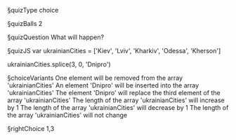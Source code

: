 §quizType
choice

§quizBalls
2

§quizQuestion
What will happen?



§quizJS
var ukrainianCities = ['Kiev', 'Lviv', 'Kharkiv', 'Odessa', 'Kherson']

ukrainianCities.splice(3, 0, 'Dnipro')


§choiceVariants
One element will be removed from the array 'ukrainianCities'
An element 'Dnipro' will be inserted into the array 'ukrainianCities'
The element 'Dnipro' will replace the third element of the array 'ukrainianCities'
The length of the array 'ukrainianCities' will increase by 1
The length of the array 'ukrainianCities' will decrease by 1
The length of the array 'ukrainianCities' will not change


§rightChoice
1,3
